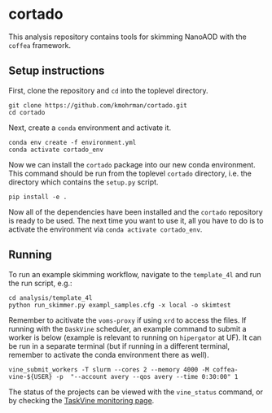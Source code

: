 # cortado
This analysis repository contains tools for skimming NanoAOD with the `coffea` framework.

## Setup instructions

First, clone the repository and `cd` into the toplevel directory. 
```
git clone https://github.com/kmohrman/cortado.git
cd cortado
```
Next, create a `conda` environment and activate it. 
```
conda env create -f environment.yml
conda activate cortado_env
```
Now we can install the `cortado` package into our new conda environment. This command should be run from the toplevel `cortado` directory, i.e. the directory which contains the `setup.py` script. 
```
pip install -e .
```
Now all of the dependencies have been installed and the `cortado` repository is ready to be used. The next time you want to use it, all you have to do is to activate the environment via `conda activate cortado_env`. 

## Running
To run an example skimming workflow, navigate to the `template_4l` and run the run script, e.g.:
```
cd analysis/template_4l
python run_skimmer.py exampl_samples.cfg -x local -o skimtest
```
Remember to acitivate the `voms-proxy` if using `xrd` to access the files. If running with the `DaskVine` scheduler, an example command to submit a worker is below (example is relevant to running on `hipergator` at UF). It can be run in a separate terminal (but if running in a different terminal, remember to activate the conda environment there as well).
```
vine_submit_workers -T slurm --cores 2 --memory 4000 -M coffea-vine-${USER} -p  "--account avery --qos avery --time 0:30:00" 1
```
The status of the projects can be viewed with the `vine_status` command, or by checking the [TaskVine monitoring page](https://ccl.cse.nd.edu/software/taskvine/status/). 
